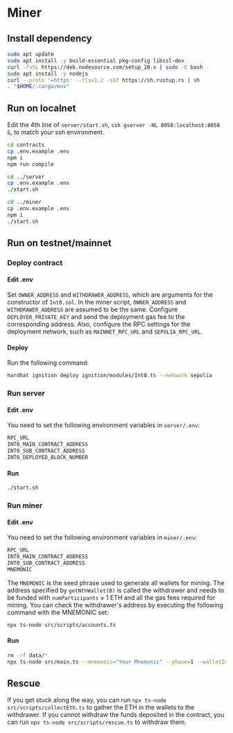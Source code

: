 # Miner

## Install dependency

```bash
sudo apt update
sudo apt install -y build-essential pkg-config libssl-dev
curl -fsSL https://deb.nodesource.com/setup_20.x | sudo -E bash -
sudo apt install -y nodejs
curl --proto '=https' --tlsv1.2 -sSf https://sh.rustup.rs | sh
. "$HOME/.cargo/env"

```

## Run on localnet

Edit the 4th line of `server/start.sh`, `ssh gserver -NL 8058:localhost:8058 &`, to match your ssh environment.

```bash
cd contracts
cp .env.example .env
npm i
npm run compile

cd ../server
cp .env.example .env
./start.sh

cd ../miner
cp .env.example .env
npm i
./start.sh
```

## Run on testnet/mainnet

### Deploy contract

#### Edit .env

Set `OWNER_ADDRESS` and `WITHDRAWER_ADDRESS`, which are arguments for the constructor of `Int0.sol`. In the miner script, `OWNER_ADDRESS` and `WITHDRAWER_ADDRESS` are assumed to be the same. Configure `DEPLOYER_PRIVATE_KEY` and send the deployment gas fee to the corresponding address.
Also, configure the RPC settings for the deployment network, such as `MAINNET_RPC_URL` and `SEPOLIA_RPC_URL`.

#### Deploy

Run the following command:

```bash
hardhat ignition deploy ignition/modules/Int0.ts --network sepolia
```

### Run server

#### Edit .env

You need to set the following environment variables in `server/.env`:

```bash
RPC_URL
INT0_MAIN_CONTRACT_ADDRESS
INT0_SUB_CONTRACT_ADDRESS
INT0_DEPLOYED_BLOCK_NUMBER
```

#### Run

```bash
./start.sh
```

### Run miner

#### Edit .env

You need to set the following environment variables in `miner/.env`:

```bash
RPC_URL
INT0_MAIN_CONTRACT_ADDRESS
INT0_SUB_CONTRACT_ADDRESS
MNEMONIC
```

The `MNEMONIC` is the seed phrase used to generate all wallets for mining. The address specified by `getNthWallet(0)` is called the withdrawer and needs to be funded with `numParticipants` × 1 ETH and all the gas fees required for mining. You can check the withdrawer's address by executing the following command with the MNEMONIC set:

```bash
npx ts-node src/scripts/accounts.ts
```

#### Run

```bash
rm -rf data/*
npx ts-node src/main.ts --mnemonic="Your Mnemonic" --phase=1 --walletIndex=0
```

## Rescue

If you get stuck along the way, you can run `npx ts-node src/scripts/collectEth.ts` to gather the ETH in the wallets to the withdrawer. If you cannot withdraw the funds deposited in the contract, you can run `npx ts-node src/scripts/rescue.ts` to withdraw them.
